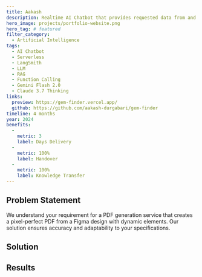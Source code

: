 ```yaml
---
title: Aakash
description: Realtime AI Chatbot that provides requested data from and recommends business decisions.
hero_image: projects/portfolio-website.png
hero_tag: # featured
filter_category:
  - Artificial Intelligence
tags:
  - AI Chatbot
  - Serverless
  - LangSmith
  - LLM
  - RAG
  - Function Calling
  - Gemini Flash 2.0
  - Claude 3.7 Thinking
links:
  preview: https://gem-finder.vercel.app/
  github: https://github.com/aakash-durgabari/gem-finder
timeline: 4 months
year: 2024
benefits:
  - 
    metric: 3
    label: Days Delivery
  - 
    metric: 100%
    label: Handover
  - 
    metric: 100%
    label: Knowledge Transfer
---
```


## Problem Statement

We understand your requirement for a PDF generation service that creates a pixel-perfect PDF from a Figma design with dynamic elements. Our solution ensures accuracy and adaptability to your specifications.

## Solution

## Results


